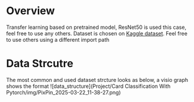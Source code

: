 # Overview
Transfer learning based on pretrained model, ResNet50 is used this case, feel free to use any others. Dataset is chosen on [Kaggle dataset](https://www.kaggle.com/datasets/gpiosenka/cards-image-datasetclassification). Feel free to use others using a different import path

# Data Strcutre
The most common and used dataset strcture looks as below, a visio graph shows the format
![data_structure](Project/Card Classification With Pytorch/img/PixPin_2025-03-22_11-38-27.png)

